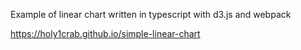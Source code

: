 Example of linear chart written in typescript with d3.js and webpack 

https://holy1crab.github.io/simple-linear-chart